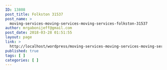 ```yaml
---
ID: 13808
post_title: Folkston 31537
post_name: >
  moving-services-moving-services-moving-services-folkston-31537
author: mrgabonijeff@gmail.com
post_date: 2018-03-28 01:51:55
layout: page
link: >
  http://localhost/wordpress/moving-services-moving-services-moving-services-folkston-31537/
published: true
tags: [ ]
categories: [ ]
---
```

